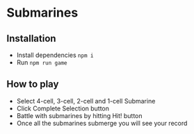 # Submarines

## Installation

+ Install dependencies `npm i`
+ Run `npm run game`

## How to play
+ Select 4-cell, 3-cell, 2-cell and 1-cell Submarine
+ Click Complete Selection button
+ Battle with submarines by hitting Hit! button
+ Once all the submarines submerge you will see your record